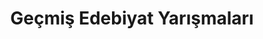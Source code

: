 ---
layout: category
headline: "Geçmiş Edebiyat Yarışmaları"
title: Geçmiş Edebiyat Yarışmaları
subline: <ul class="nav flex-column"><li class="nav-item"><a class="nav-link" href="/nisan-2021-yarismalar">Nisan 2021 Yarışmaları</a></li><li class="nav-item"><a class="nav-link" href="/mart-2021-yarismalar">Mart 2021 Yarışmaları</a></li><li class="nav-item"><a class="nav-link" href="/subat-2021-yarismalar">Şubat 2021 Yarışmaları</a></li><li class="nav-item"><a class="nav-link" href="/ocak-2021-yarismalar">Ocak 2021 Yarışmaları</a></li><li class="nav-item"><a class="nav-link" href="/aralik-2020-yarismalar">Aralık 2020 Yarışmaları</a></li><li class="nav-item"><a class="nav-link" href="/kasim-ayi-2020-edebiyat-yarismalari/">Kasım 2020 Yarışmaları</a></li><li class="nav-item"><a class="nav-link" href="/ekim-ayi-2020-edebiyat-yarismalari/">Ekim 2020 Yarışmaları</a></li><li class="nav-item"><a class="nav-link" href="/eylul-ayi-2020-edebiyat-yarismalari/">Eylül 2020 Yarışmaları</a></li><li class="nav-item"><a class="nav-link" href="/agustos-ayi-2020-edebiyat-yarismalari/">Ağustos 2020 Yarışmaları</a></li><li class="nav-item"><a class="nav-link" href="/temmuz-ayi-2020-edebiyat-yarismalari/">Temmuz 2020 Edebiyat Yarışmaları</a></li><li class="nav-item"><a class="nav-link" href="/haziran-2020-edebiyat-yarismalari/">Haziran 2020 Edebiyat Yarışmaları</a></li><li class="nav-item"><a class="nav-link" href="/mayis-2020-edebiyat-yarismalari/">Mayıs 2020 Edebiyat Yarışmaları</a></li><li class="nav-item"><a class="nav-link" href="/nisan-ayi-2020-edebiyat-yarismalari/">Nisan 2020 Edebiyat Yarışmaları</a></li><li class="nav-item"><a class="nav-link" href="/mart-ayi-2020-edebiyat-yarismalari/">Mart 2020 Edebiyat Yarışmaları</a></li><li class="nav-item"><a class="nav-link" href="/subat-ayi-2020-edebiyat-yarismalari/">Şubat 2020 Edebiyat Yarışmaları</a></li><li class="nav-item"><a class="nav-link" href="/ocak-ayi-2020-edebiyat-yarismalari/">Ocak 2020 Edebiyat Yarışmaları</a></li><li class="nav-item"><a class="nav-link" href="/aralik-ayi-2019-yarismalari/">Aralık 2019 Edebiyat Yarışmaları</a></li><li class="nav-item"><a class="nav-link" href="/kasim-ayi-2019-yarismalari/">Kasım 2019 Edebiyat Yarışmaları</a></li><li class="nav-item"><a class="nav-link" href="/ekim-ayi-2019-edebiyat-yarismalari/">Ekim 2019 Edebiyat Yarışmaları</a></li><li class="nav-item"><a class="nav-link" href="/eylul-ayi-2019-edebiyat-yarismalari/">Eylül 2019 Edebiyat Yarışmaları</a></li><li class="nav-item"><a class="nav-link" href="/agustos-ayi-2019-edebiyat-yarismalari/">Ağustos 2019 Edebiyat Yarışmaları</a></li><li class="nav-item"><a class="nav-link" href="/temmuz-ayi-2019-edebiyat-yarismalari/">Temmuz 2019 Edebiyat Yarışmaları</a></li><li class="nav-item"><a class="nav-link" href="/haziran-ayi-2019-edebiyat-yarismalari/">Haziran 2019 Edebiyat Yarışmaları</a></li><li class="nav-item"><a class="nav-link" href="/mayis-ayi-2019-edebiyat-yarismalari/">Mayıs 2019 Edebiyat Yarışmaları</a></li><li class="nav-item"><a class="nav-link" href="/nisan-ayi-2019-edebiyat-yarismalari/">Nisan 2019 Edebiyat Yarışmaları</a></li><li class="nav-item"><a class="nav-link" href="/mart-ayi-2019-edebiyat-yarismalari/">Mart 2019 Edebiyat Yarışmaları</a></li><li class="nav-item"><a class="nav-link" href="/subat-2019-edebiyat-yarismalari/">Şubat 2019 Edebiyat Yarışmaları</a></li></ul>
permalink: "gecmis-edebiyat-yarismalari/"
description: "Eski aylarda ve yıllarda düzenlenen tüm edebiyat yarışmalarının ve diğer yarışmaların listesine ilgili aya tıklayarak erişebilirsiniz."
showEmpty: false
---